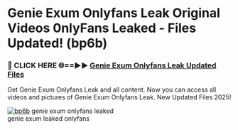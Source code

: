 # Genie Exum Onlyfans Leak Original Videos 0nlyFans Leaked - Files Updated! (bp6b)

<h3>🔴 CLICK HERE 🌐==►► <a href="https://tinyurl.com/x26r9saj" rel="nofollow">Genie Exum Onlyfans Leak Updated Files</a></h3>

Get Genie Exum Onlyfans Leak and all content. Now you can access all videos and pictures of Genie Exum Onlyfans Leak. New Updated Files 2025!

[![bp6b](https://i.imgur.com/LkgZPqh.gif)](https://tinyurl.com/x26r9saj)
genie exum onlyfans leaked<br>
genie exum leaked onlyfans